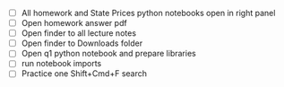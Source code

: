 * [ ] All homework and State Prices python notebooks open in right panel
* [ ] Open homework answer pdf
* [ ] Open finder to all lecture notes
* [ ] Open finder to Downloads folder
* [ ] Open q1 python notebook and prepare libraries
* [ ] run notebook imports
* [ ] Practice one Shift+Cmd+F search

